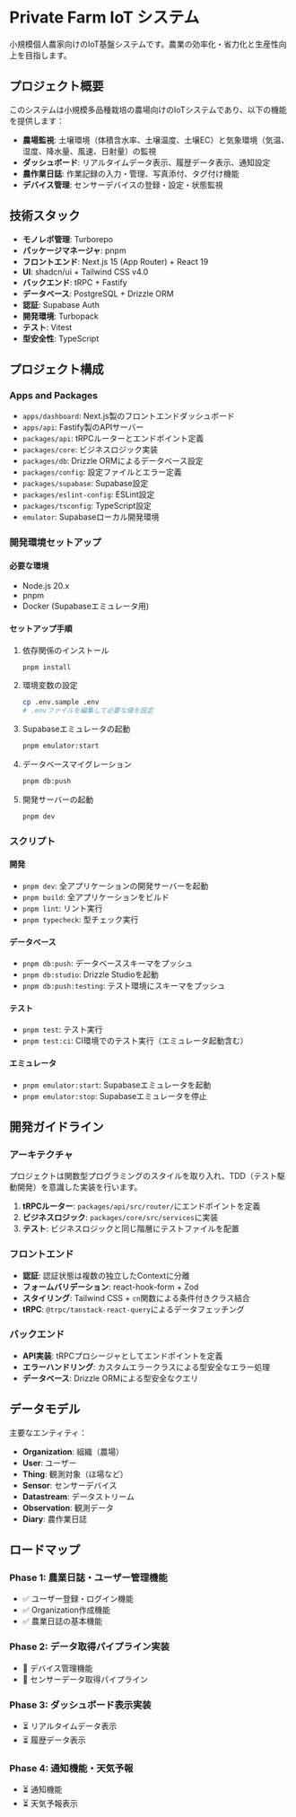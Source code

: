 # Private Farm IoT システム

小規模個人農家向けのIoT基盤システムです。農業の効率化・省力化と生産性向上を目指します。

## プロジェクト概要

このシステムは小規模多品種栽培の農場向けのIoTシステムであり、以下の機能を提供します：

- **農場監視**: 土壌環境（体積含水率、土壌温度、土壌EC）と気象環境（気温、湿度、降水量、風速、日射量）の監視
- **ダッシュボード**: リアルタイムデータ表示、履歴データ表示、通知設定
- **農作業日誌**: 作業記録の入力・管理、写真添付、タグ付け機能
- **デバイス管理**: センサーデバイスの登録・設定・状態監視

## 技術スタック

- **モノレポ管理**: Turborepo
- **パッケージマネージャ**: pnpm
- **フロントエンド**: Next.js 15 (App Router) + React 19
- **UI**: shadcn/ui + Tailwind CSS v4.0
- **バックエンド**: tRPC + Fastify
- **データベース**: PostgreSQL + Drizzle ORM
- **認証**: Supabase Auth
- **開発環境**: Turbopack
- **テスト**: Vitest
- **型安全性**: TypeScript

## プロジェクト構成

### Apps and Packages

- `apps/dashboard`: Next.js製のフロントエンドダッシュボード
- `apps/api`: Fastify製のAPIサーバー
- `packages/api`: tRPCルーターとエンドポイント定義
- `packages/core`: ビジネスロジック実装
- `packages/db`: Drizzle ORMによるデータベース設定
- `packages/config`: 設定ファイルとエラー定義
- `packages/supabase`: Supabase設定
- `packages/eslint-config`: ESLint設定
- `packages/tsconfig`: TypeScript設定
- `emulator`: Supabaseローカル開発環境

### 開発環境セットアップ

#### 必要な環境

- Node.js 20.x
- pnpm
- Docker (Supabaseエミュレータ用)

#### セットアップ手順

1. 依存関係のインストール

   ```bash
   pnpm install
   ```

1. 環境変数の設定

   ```bash
   cp .env.sample .env
   # .envファイルを編集して必要な値を設定
   ```

1. Supabaseエミュレータの起動

   ```bash
   pnpm emulator:start
   ```

1. データベースマイグレーション

   ```bash
   pnpm db:push
   ```

1. 開発サーバーの起動

   ```bash
   pnpm dev
   ```

### スクリプト

#### 開発

- `pnpm dev`: 全アプリケーションの開発サーバーを起動
- `pnpm build`: 全アプリケーションをビルド
- `pnpm lint`: リント実行
- `pnpm typecheck`: 型チェック実行

#### データベース

- `pnpm db:push`: データベーススキーマをプッシュ
- `pnpm db:studio`: Drizzle Studioを起動
- `pnpm db:push:testing`: テスト環境にスキーマをプッシュ

#### テスト

- `pnpm test`: テスト実行
- `pnpm test:ci`: CI環境でのテスト実行（エミュレータ起動含む）

#### エミュレータ

- `pnpm emulator:start`: Supabaseエミュレータを起動
- `pnpm emulator:stop`: Supabaseエミュレータを停止

## 開発ガイドライン

### アーキテクチャ

プロジェクトは関数型プログラミングのスタイルを取り入れ、TDD（テスト駆動開発）を意識した実装を行います。

1. **tRPCルーター**: `packages/api/src/router/`にエンドポイントを定義
2. **ビジネスロジック**: `packages/core/src/services`に実装
3. **テスト**: ビジネスロジックと同じ階層にテストファイルを配置

### フロントエンド

- **認証**: 認証状態は複数の独立したContextに分離
- **フォームバリデーション**: react-hook-form + Zod
- **スタイリング**: Tailwind CSS + `cn`関数による条件付きクラス結合
- **tRPC**: `@trpc/tanstack-react-query`によるデータフェッチング

### バックエンド

- **API実装**: tRPCプロシージャとしてエンドポイントを定義
- **エラーハンドリング**: カスタムエラークラスによる型安全なエラー処理
- **データベース**: Drizzle ORMによる型安全なクエリ

## データモデル

主要なエンティティ：

- **Organization**: 組織（農場）
- **User**: ユーザー
- **Thing**: 観測対象（ほ場など）
- **Sensor**: センサーデバイス
- **Datastream**: データストリーム
- **Observation**: 観測データ
- **Diary**: 農作業日誌

## ロードマップ

### Phase 1: 農業日誌・ユーザー管理機能

- ✅ ユーザー登録・ログイン機能
- ✅ Organization作成機能
- ✅ 農業日誌の基本機能

### Phase 2: データ取得パイプライン実装

- 🚧 デバイス管理機能
- 🚧 センサーデータ取得パイプライン

### Phase 3: ダッシュボード表示実装

- ⏳ リアルタイムデータ表示
- ⏳ 履歴データ表示

### Phase 4: 通知機能・天気予報

- ⏳ 通知機能
- ⏳ 天気予報表示
